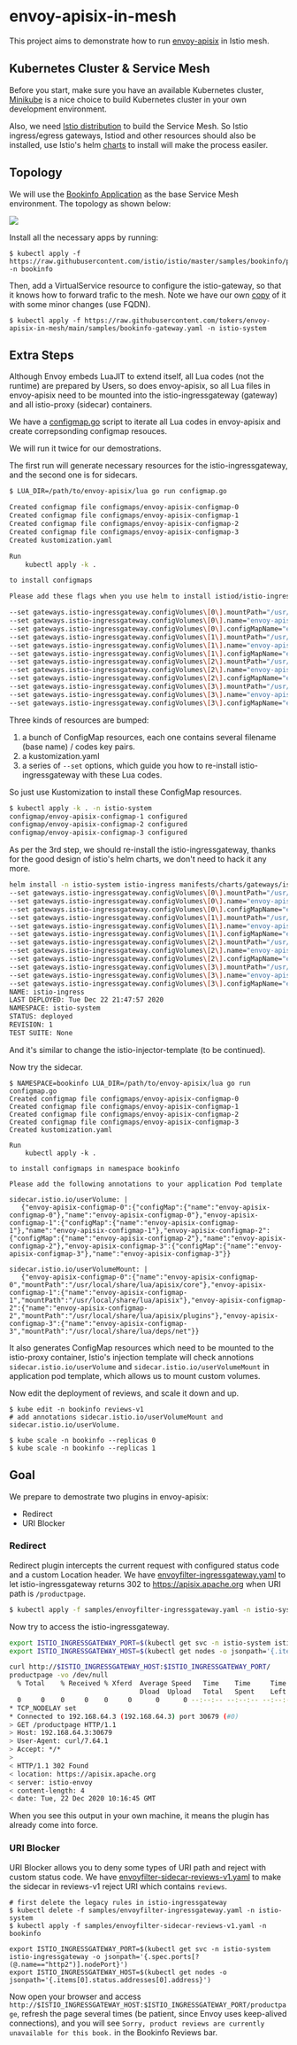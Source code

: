 # envoy-apisix-in-mesh

This project aims to demonstrate how to run [envoy-apisix](https://github.com/api7/envoy-apisix) in Istio mesh.

## Kubernetes Cluster & Service Mesh

Before you start, make sure you have an available Kubernetes cluster, [Minikube](https://minikube.sigs.k8s.io/docs/start/) is a nice choice to build Kubernetes cluster in your own development environment.

Also, we need [Istio distribution](https://github.com/istio/istio/releases/tag/1.8.1) to build the Service Mesh. So Istio ingress/egress gateways, Istiod and other resources should also be installed, use Istio's helm [charts](https://github.com/istio/istio/tree/master/manifests/charts) to install will make the process easiler.

## Topology

We will use the [Bookinfo Application](https://istio.io/latest/docs/examples/bookinfo/) as the base Service Mesh environment. The topology as shown below:

![ ](https://istio.io/latest/docs/examples/bookinfo/withistio.svg)

Install all the necessary apps by running:

```
$ kubectl apply -f https://raw.githubusercontent.com/istio/istio/master/samples/bookinfo/platform/kube/bookinfo.yaml -n bookinfo
```

Then, add a VirtualService resource to configure the istio-gateway, so that it knows how to forward trafic to the mesh. Note we have our own [copy](./samples/bookinfo-gateway.yaml) of it with some minor changes (use FQDN).

```
$ kubectl apply -f https://raw.githubusercontent.com/tokers/envoy-apisix-in-mesh/main/samples/bookinfo-gateway.yaml -n istio-system
```

## Extra Steps

Although Envoy embeds LuaJIT to extend itself, all Lua codes (not the runtime) are prepared by Users, so does envoy-apisix, so all Lua files in envoy-apisix need to be mounted into the istio-ingressgateway (gateway) and all istio-proxy (sidecar) containers.

We have a [configmap.go](configmap.go) script to iterate all Lua codes in envoy-apisix and create correpsonding configmap resouces.

We will run it twice for our demostrations.

The first run will generate necessary resources for the istio-ingressgateway, and the second one is for sidecars.

```sh
$ LUA_DIR=/path/to/envoy-apisix/lua go run configmap.go

Created configmap file configmaps/envoy-apisix-configmap-0
Created configmap file configmaps/envoy-apisix-configmap-1
Created configmap file configmaps/envoy-apisix-configmap-2
Created configmap file configmaps/envoy-apisix-configmap-3
Created kustomization.yaml

Run
	kubectl apply -k .

to install configmaps

Please add these flags when you use helm to install istiod/istio-ingressgateway

--set gateways.istio-ingressgateway.configVolumes\[0\].mountPath="/usr/local/share/Users/alex/Workstation/tokers/envoy-apisix/lua/apisix/core" \
--set gateways.istio-ingressgateway.configVolumes\[0\].name="envoy-apisix-configmap-0" \
--set gateways.istio-ingressgateway.configVolumes\[0\].configMapName="envoy-apisix-configmap-0" \
--set gateways.istio-ingressgateway.configVolumes\[1\].mountPath="/usr/local/share/Users/alex/Workstation/tokers/envoy-apisix/lua/apisix" \
--set gateways.istio-ingressgateway.configVolumes\[1\].name="envoy-apisix-configmap-1" \
--set gateways.istio-ingressgateway.configVolumes\[1\].configMapName="envoy-apisix-configmap-1" \
--set gateways.istio-ingressgateway.configVolumes\[2\].mountPath="/usr/local/share/Users/alex/Workstation/tokers/envoy-apisix/lua/apisix/plugins" \
--set gateways.istio-ingressgateway.configVolumes\[2\].name="envoy-apisix-configmap-2" \
--set gateways.istio-ingressgateway.configVolumes\[2\].configMapName="envoy-apisix-configmap-2" \
--set gateways.istio-ingressgateway.configVolumes\[3\].mountPath="/usr/local/share/Users/alex/Workstation/tokers/envoy-apisix/lua/deps/net" \
--set gateways.istio-ingressgateway.configVolumes\[3\].name="envoy-apisix-configmap-3" \
--set gateways.istio-ingressgateway.configVolumes\[3\].configMapName="envoy-apisix-configmap-3" \
```

Three kinds of resources are bumped:

1. a bunch of ConfigMap resources, each one contains several filename (base name) / codes key pairs.
2. a kustomization.yaml
3. a series of `--set` options, which guide you how to re-install istio-ingressgateway with these Lua codes.

So just use Kustomization to install these ConfigMap resources.

```sh
$ kubectl apply -k . -n istio-system
configmap/envoy-apisix-configmap-1 configured
configmap/envoy-apisix-configmap-2 configured
configmap/envoy-apisix-configmap-3 configured
```

As per the 3rd step, we should re-install the istio-ingressgateway, thanks for the good design of istio's helm charts, we don't need to hack it any more.

```sh
helm install -n istio-system istio-ingress manifests/charts/gateways/istio-ingress --set global.imagePullPolicy="IfNotPresent" --set global.hub="docker.io/istio" --set global.tag="1.8.1" --set global.jwtPolicy=first-party-jwt \
--set gateways.istio-ingressgateway.configVolumes\[0\].mountPath="/usr/local/share/lua/apisix/plugins" \
--set gateways.istio-ingressgateway.configVolumes\[0\].name="envoy-apisix-configmap-2" \
--set gateways.istio-ingressgateway.configVolumes\[0\].configMapName="envoy-apisix-configmap-2" \
--set gateways.istio-ingressgateway.configVolumes\[1\].mountPath="/usr/local/share/lua/deps/net" \
--set gateways.istio-ingressgateway.configVolumes\[1\].name="envoy-apisix-configmap-3" \
--set gateways.istio-ingressgateway.configVolumes\[1\].configMapName="envoy-apisix-configmap-3" \
--set gateways.istio-ingressgateway.configVolumes\[2\].mountPath="/usr/local/share/lua/apisix/core" \
--set gateways.istio-ingressgateway.configVolumes\[2\].name="envoy-apisix-configmap-0" \
--set gateways.istio-ingressgateway.configVolumes\[2\].configMapName="envoy-apisix-configmap-0" \
--set gateways.istio-ingressgateway.configVolumes\[3\].mountPath="/usr/local/share/lua/apisix" \
--set gateways.istio-ingressgateway.configVolumes\[3\].name="envoy-apisix-configmap-1" \
--set gateways.istio-ingressgateway.configVolumes\[3\].configMapName="envoy-apisix-configmap-1"
NAME: istio-ingress
LAST DEPLOYED: Tue Dec 22 21:47:57 2020
NAMESPACE: istio-system
STATUS: deployed
REVISION: 1
TEST SUITE: None
```

And it's similar to change the istio-injector-template (to be continued).

Now try the sidecar.

```
$ NAMESPACE=bookinfo LUA_DIR=/path/to/envoy-apisix/lua go run configmap.go
Created configmap file configmaps/envoy-apisix-configmap-0
Created configmap file configmaps/envoy-apisix-configmap-1
Created configmap file configmaps/envoy-apisix-configmap-2
Created configmap file configmaps/envoy-apisix-configmap-3
Created kustomization.yaml

Run
	kubectl apply -k .

to install configmaps in namespace bookinfo

Please add the following annotations to your application Pod template

sidecar.istio.io/userVolume: |
   {"envoy-apisix-configmap-0":{"configMap":{"name":"envoy-apisix-configmap-0"},"name":"envoy-apisix-configmap-0"},"envoy-apisix-configmap-1":{"configMap":{"name":"envoy-apisix-configmap-1"},"name":"envoy-apisix-configmap-1"},"envoy-apisix-configmap-2":{"configMap":{"name":"envoy-apisix-configmap-2"},"name":"envoy-apisix-configmap-2"},"envoy-apisix-configmap-3":{"configMap":{"name":"envoy-apisix-configmap-3"},"name":"envoy-apisix-configmap-3"}}

sidecar.istio.io/userVolumeMount: |
   {"envoy-apisix-configmap-0":{"name":"envoy-apisix-configmap-0","mountPath":"/usr/local/share/lua/apisix/core"},"envoy-apisix-configmap-1":{"name":"envoy-apisix-configmap-1","mountPath":"/usr/local/share/lua/apisix"},"envoy-apisix-configmap-2":{"name":"envoy-apisix-configmap-2","mountPath":"/usr/local/share/lua/apisix/plugins"},"envoy-apisix-configmap-3":{"name":"envoy-apisix-configmap-3","mountPath":"/usr/local/share/lua/deps/net"}}
```

It also generates ConfigMap resources which need to be mounted to the istio-proxy container, Istio's injection template will check annotions `sidecar.istio.io/userVolume` and `sidecar.istio.io/userVolumeMount` in application pod template, which allows us to mount custom volumes.

Now edit the deployment of reviews, and scale it down and up.

```
$ kube edit -n bookinfo reviews-v1
# add annotations sidecar.istio.io/userVolumeMount and sidecar.istio.io/userVolume.

$ kube scale -n bookinfo --replicas 0
$ kube scale -n bookinfo --replicas 1
```

## Goal

We prepare to demostrate two plugins in envoy-apisix:

* Redirect
* URI Blocker

### Redirect

Redirect plugin intercepts the current request with configured status code and a custom Location header. We have [envoyfilter-ingressgateway.yaml](./samples/envoyfilter-ingressgateway.yaml) to let istio-ingressgateway returns 302 to https://apisix.apache.org when URI path is `/productpage`.

```sh
$ kubectl apply -f samples/envoyfilter-ingressgateway.yaml -n istio-system
```

Now try to access the istio-ingressgateway.

```sh
export ISTIO_INGRESSGATEWAY_PORT=$(kubectl get svc -n istio-system istio-ingressgateway -o jsonpath='{.spec.ports[?(@.name=="http2")].nodePort}')
export ISTIO_INGRESSGATEWAY_HOST=$(kubectl get nodes -o jsonpath='{.items[0].status.addresses[0].address}')

curl http://$ISTIO_INGRESSGATEWAY_HOST:$ISTIO_INGRESSGATEWAY_PORT/
productpage -vo /dev/null
  % Total    % Received % Xferd  Average Speed   Time    Time     Time  Current
                                 Dload  Upload   Total   Spent    Left  Speed
  0     0    0     0    0     0      0      0 --:--:-- --:--:-- --:--:--     0*   Trying 192.168.64.3...
* TCP_NODELAY set
* Connected to 192.168.64.3 (192.168.64.3) port 30679 (#0)
> GET /productpage HTTP/1.1
> Host: 192.168.64.3:30679
> User-Agent: curl/7.64.1
> Accept: */*
>
< HTTP/1.1 302 Found
< location: https://apisix.apache.org
< server: istio-envoy
< content-length: 4
< date: Tue, 22 Dec 2020 10:16:45 GMT
```

When you see this output in your own machine, it means the plugin has already come into force.

### URI Blocker

URI Blocker allows you to deny some types of URI path and reject with custom status code. We have [envoyfilter-sidecar-reviews-v1.yaml](./samples/envoyfilter-sidecar-reviews-v1.yaml) to make the sidecar in reviews-v1 reject URI which contains `reviews`.

```
# first delete the legacy rules in istio-ingressgateway
$ kubectl delete -f samples/envoyfilter-ingressgateway.yaml -n istio-system
$ kubectl apply -f samples/envoyfilter-sidecar-reviews-v1.yaml -n bookinfo

export ISTIO_INGRESSGATEWAY_PORT=$(kubectl get svc -n istio-system istio-ingressgateway -o jsonpath='{.spec.ports[?(@.name=="http2")].nodePort}')
export ISTIO_INGRESSGATEWAY_HOST=$(kubectl get nodes -o jsonpath='{.items[0].status.addresses[0].address}')
```

Now open your browser and access `http://$ISTIO_INGRESSGATEWAY_HOST:$ISTIO_INGRESSGATEWAY_PORT/productpage`, refresh the page several times (be patient, since Envoy uses keep-alived connections), and you will see `Sorry, product reviews are currently unavailable for this book.` in the Bookinfo Reviews bar.
